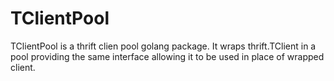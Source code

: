 # TClientPool

TClientPool is a thrift clien pool golang package. It wraps thrift.TClient in a pool
providing the same interface allowing it to be used in place of wrapped client.
